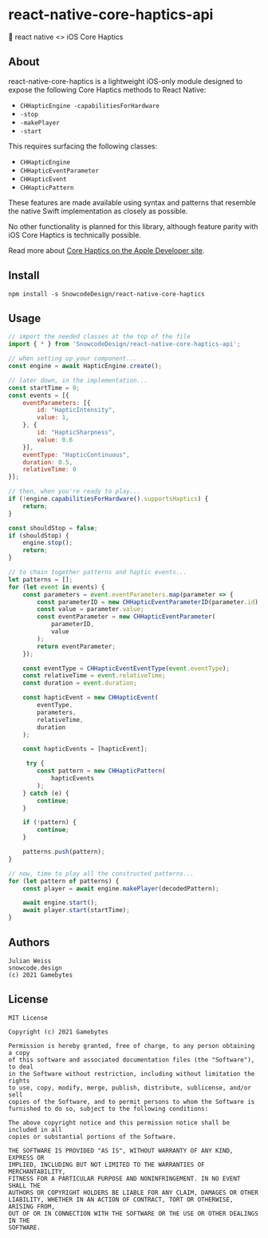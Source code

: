 # react-native-core-haptics-api

📳  react native &lt;> iOS Core Haptics

## About

react-native-core-haptics is a lightweight iOS-only module designed to expose the following Core Haptics methods to React Native:

- `CHHapticEngine -capabilitiesForHardware`
- `-stop`
- `-makePlayer`
- `-start`

This requires surfacing the following classes:

- `CHHapticEngine`
- `CHHapticEventParameter`
- `CHHapticEvent`
- `CHHapticPattern`

These features are made available using syntax and patterns that resemble the native Swift implementation as closely as possible.

No other functionality is planned for this library, although feature parity with iOS Core Haptics is technically possible.

Read more about [Core Haptics on the Apple Developer site](https://developer.apple.com/documentation/corehaptics).

## Install

```
npm install -s SnowcodeDesign/react-native-core-haptics
```

## Usage

```js
// import the needed classes at the top of the file
import { * } from 'SnowcodeDesign/react-native-core-haptics-api';

// when setting up your component...
const engine = await HapticEngine.create();

// later down, in the implementation...
const startTime = 0;
const events = [{
    eventParameters: [{
        id: "HapticIntensity",
        value: 1,
    }, {
        id: "HapticSharpness",
        value: 0.6
    }],
    eventType: "HapticContinuous",
    duration: 0.5,
    relativeTime: 0
}];

// then, when you're ready to play...
if (!engine.capabilitiesForHardware().supportsHaptics) {
    return;
}

const shouldStop = false;
if (shouldStop) {
    engine.stop();
    return;
}

// to chain together patterns and haptic events...
let patterns = [];
for (let event in events) {
    const parameters = event.eventParameters.map(parameter => {
        const parameterID = new CHHapticEventParameterID(parameter.id);
        const value = parameter.value;
        const eventParameter = new CHHapticEventParameter(
            parameterID, 
            value
        );
        return eventParameter;
    });

    const eventType = CHHapticEventEventType(event.eventType);
    const relativeTime = event.relativeTime;
    const duration = event.duration;

    const hapticEvent = new CHHapticEvent(
        eventType, 
        parameters, 
        relativeTime, 
        duration
    );

    const hapticEvents = [hapticEvent];

     try {
        const pattern = new CHHapticPattern(
            hapticEvents
        );
    } catch (e) {
        continue;
    }

    if (!pattern) {
        continue;
    }

    patterns.push(pattern);
}

// now, time to play all the constructed patterns...
for (let pattern of patterns) {
    const player = await engine.makePlayer(decodedPattern);

    await engine.start();
    await player.start(startTime);
}
```

## Authors

```
Julian Weiss
snowcode.design
(c) 2021 Gamebytes
```

## License

```
MIT License

Copyright (c) 2021 Gamebytes

Permission is hereby granted, free of charge, to any person obtaining a copy
of this software and associated documentation files (the "Software"), to deal
in the Software without restriction, including without limitation the rights
to use, copy, modify, merge, publish, distribute, sublicense, and/or sell
copies of the Software, and to permit persons to whom the Software is
furnished to do so, subject to the following conditions:

The above copyright notice and this permission notice shall be included in all
copies or substantial portions of the Software.

THE SOFTWARE IS PROVIDED "AS IS", WITHOUT WARRANTY OF ANY KIND, EXPRESS OR
IMPLIED, INCLUDING BUT NOT LIMITED TO THE WARRANTIES OF MERCHANTABILITY,
FITNESS FOR A PARTICULAR PURPOSE AND NONINFRINGEMENT. IN NO EVENT SHALL THE
AUTHORS OR COPYRIGHT HOLDERS BE LIABLE FOR ANY CLAIM, DAMAGES OR OTHER
LIABILITY, WHETHER IN AN ACTION OF CONTRACT, TORT OR OTHERWISE, ARISING FROM,
OUT OF OR IN CONNECTION WITH THE SOFTWARE OR THE USE OR OTHER DEALINGS IN THE
SOFTWARE.
```
